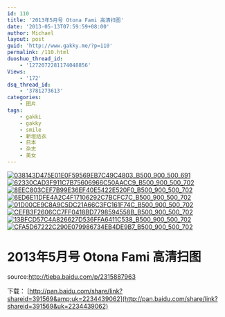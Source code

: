 ```yaml
---
id: 110
title: '2013年5月号 Otona Fami 高清扫图'
date: '2013-05-13T07:59:59+08:00'
author: Michael
layout: post
guid: 'http://www.gakky.me/?p=110'
permalink: /110.html
duoshuo_thread_id:
    - '1272072281174048856'
Views:
    - '172'
dsq_thread_id:
    - '3781273613'
categories:
    - 图片
tags:
    - gakki
    - gakky
    - smile
    - 新垣结衣
    - 日本
    - 杂志
    - 美女
---
```


[![038143D475E01E0F59569EB7C49C4803_B500_900_500_691](http://www.yui-aragaki.org/wp-content/uploads/img/038143D475E01E0F59569EB7C49C4803_B500_900_500_691.jpeg)](http://www.yui-aragaki.org/wp-content/uploads/img/038143D475E01E0F59569EB7C49C4803_B1280_1280_1280_1770.jpeg) [![62330CAD3F911C7B75606966C50AACC9_B500_900_500_702](http://www.yui-aragaki.org/wp-content/uploads/img/62330CAD3F911C7B75606966C50AACC9_B500_900_500_702.jpeg)](http://www.yui-aragaki.org/wp-content/uploads/img/62330CAD3F911C7B75606966C50AACC9_B1280_1280_1280_1799.jpeg) [![8EEC803CEF7B99E36EF40E5422E520F0_B500_900_500_702](http://www.yui-aragaki.org/wp-content/uploads/img/8EEC803CEF7B99E36EF40E5422E520F0_B500_900_500_702.jpeg)](http://www.yui-aragaki.org/wp-content/uploads/img/8EEC803CEF7B99E36EF40E5422E520F0_B1280_1280_1280_1797.jpeg) [![6ED6E11DFE4A2C4F17106292C7BCFC7C_B500_900_500_702](http://www.yui-aragaki.org/wp-content/uploads/img/6ED6E11DFE4A2C4F17106292C7BCFC7C_B500_900_500_702.jpeg)](http://www.yui-aragaki.org/wp-content/uploads/img/6ED6E11DFE4A2C4F17106292C7BCFC7C_B1280_1280_1280_1799.jpeg) [![01D00CE9C8A9C5DC21A66C3FC161F74C_B500_900_500_702](http://www.yui-aragaki.org/wp-content/uploads/img/01D00CE9C8A9C5DC21A66C3FC161F74C_B500_900_500_702.jpeg)](http://www.yui-aragaki.org/wp-content/uploads/img/01D00CE9C8A9C5DC21A66C3FC161F74C_B1280_1280_1280_1797.jpeg) [![CEFB3F2606CC7FF0418BD7798594558B_B500_900_500_702](http://www.yui-aragaki.org/wp-content/uploads/img/CEFB3F2606CC7FF0418BD7798594558B_B500_900_500_702.jpeg)](http://www.yui-aragaki.org/wp-content/uploads/img/CEFB3F2606CC7FF0418BD7798594558B_B1280_1280_1280_1799.jpeg) [![13BFCD57C4A826627D536FFA6411C538_B500_900_500_702](http://www.yui-aragaki.org/wp-content/uploads/img/13BFCD57C4A826627D536FFA6411C538_B500_900_500_702.jpeg)](http://www.yui-aragaki.org/wp-content/uploads/img/13BFCD57C4A826627D536FFA6411C538_B1280_1280_1280_1797.jpeg) [![CFA5D67222C290E079986734EB4DE9B7_B500_900_500_702](http://www.yui-aragaki.org/wp-content/uploads/img/CFA5D67222C290E079986734EB4DE9B7_B500_900_500_702.jpeg)](http://www.yui-aragaki.org/wp-content/uploads/img/CFA5D67222C290E079986734EB4DE9B7_B1280_1280_1280_1799.jpeg)

[](http://tieba.baidu.com/p/2315887963)


# 2013年5月号 Otona Fami 高清扫图

source:<http://tieba.baidu.com/p/2315887963>

 [](http://tieba.baidu.com/p/2315887963)


下载： [http://pan.baidu.com/share/link?shareid=391569&amp;uk=2234439062](http://pan.baidu.com/share/link?shareid=391569&uk=2234439062)